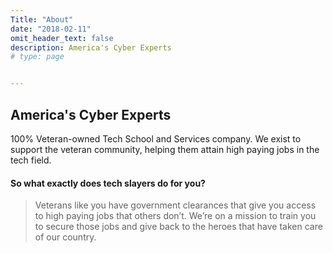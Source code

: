 ```yaml
---
Title: "About"
date: "2018-02-11"
omit_header_text: false
description: America's Cyber Experts
# type: page 


---
```



## America's Cyber Experts

100% Veteran-owned Tech School and Services company. We exist to support the veteran community, helping them attain high paying jobs in the tech field.



#### So what exactly does tech slayers do for you?	

> Veterans like you have government clearances that give you access to high paying jobs that others don’t. 
> We’re on a mission to train you to secure those jobs and give back to the heroes that have taken care of our country.

